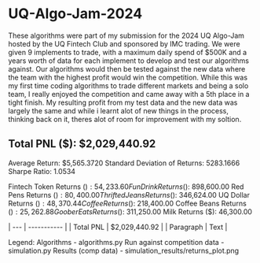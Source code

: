 # UQ-Algo-Jam-2024

These algorithms were part of my submission for the 2024 UQ Algo-Jam hosted by the UQ Fintech Club and sponsored by IMC trading. We were given 9 implements to trade, with a maximum daily spend of $500K and a years worth of data for each implement to develop and test our algorithms against. Our algorithms would then be tested against the new data where the team with the highest profit would win the competition. While this was my first time coding algorithms to trade different markets and being a solo team, I really enjoyed the competition and came away with a 5th place in a tight finish. My resulting profit from my test data and the new data was largely the same and while i learnt alot of new things in the process, thinking back on it, theres alot of room for improvement with my soltion.

## Total PNL ($): $2,029,440.92
Average Return: $5,565.3720
Standard Deviation of Returns: 5283.1666
Sharpe Ratio: 1.0534

Fintech Token Returns ($): 54,233.60
Fun Drink Returns ($): 898,600.00
Red Pens Returns ($): 80,400.00
Thrifted Jeans Returns ($): 346,624.00
UQ Dollar Returns ($): 48,370.44
Coffee Returns ($): 218,400.00
Coffee Beans Returns ($): 25,262.88
Goober Eats Returns ($): 311,250.00
Milk Returns ($): 46,300.00

| --- | ----------- |
| Total PNL | $2,029,440.92 |
| Paragraph | Text |


Legend:
Algorithms - algorithms.py
Run against competition data - simulation.py 
Results (comp data) - simulation_results/returns_plot.png


